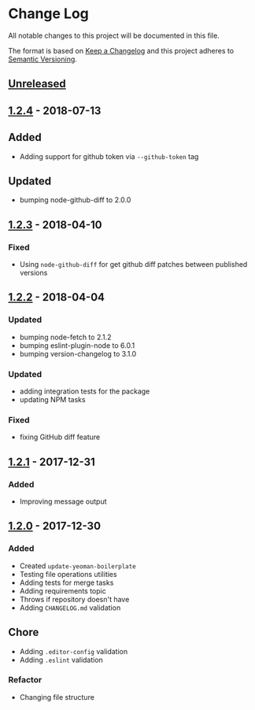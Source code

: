 # Change Log
All notable changes to this project will be documented in this file.

The format is based on [Keep a Changelog](http://keepachangelog.com/)
and this project adheres to [Semantic Versioning](http://semver.org/).

## [Unreleased][]

## [1.2.4][] - 2018-07-13

## Added
- Adding support for github token via `--github-token` tag

## Updated
- bumping node-github-diff to 2.0.0

## [1.2.3][] - 2018-04-10
### Fixed
- Using `node-github-diff` for get github diff patches between published versions
 
## [1.2.2][] - 2018-04-04
### Updated
- bumping node-fetch to 2.1.2
- bumping eslint-plugin-node to 6.0.1
- bumping version-changelog to 3.1.0

### Updated
- adding integration tests for the package
- updating NPM tasks

### Fixed
- fixing GitHub diff feature

## [1.2.1][] - 2017-12-31
### Added
- Improving message output

## [1.2.0][] - 2017-12-30
### Added
- Created `update-yeoman-boilerplate`
- Testing file operations utilities
- Adding tests for merge tasks
- Adding requirements topic
- Throws if repository doesn't have
- Adding `CHANGELOG.md` validation

## Chore
- Adding `.editor-config` validation
- Adding `.eslint` validation

### Refactor
- Changing file structure


[Unreleased]: https://github.com/willmendesneto/update-yeoman-generator/compare/v1.2.4...HEAD
[1.2.4]: https://github.com/willmendesneto/update-yeoman-generator/compare/v1.2.3...v1.2.4
[1.2.3]: https://github.com/willmendesneto/update-yeoman-generator/compare/v1.2.2...v1.2.3
[1.2.2]: https://github.com/willmendesneto/update-yeoman-generator/compare/v1.2.1...v1.2.2
[1.2.1]: https://github.com/willmendesneto/update-yeoman-generator/compare/v1.2.0...v1.2.1
[1.2.0]: https://github.com/willmendesneto/update-yeoman-generator/tree/v1.2.0
